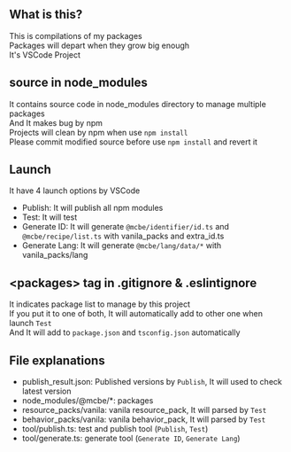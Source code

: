 
## What is this?
This is compilations of my packages  
Packages will depart when they grow big enough  
It's VSCode Project  

## source in node_modules
It contains source code in node_modules directory to manage multiple packages  
And It makes bug by npm  
Projects will clean by npm when use `npm install`  
Please commit modified source before use `npm install` and revert it

## Launch
It have 4 launch options by VSCode
* Publish: It will publish all npm modules
* Test: It will test 
* Generate ID: It will generate `@mcbe/identifier/id.ts` and `@mcbe/recipe/list.ts` with vanila_packs and extra_id.ts
* Generate Lang: It will generate `@mcbe/lang/data/*` with vanila_packs/lang

## &lt;packages&gt; tag in .gitignore & .eslintignore
It indicates package list to manage by this project  
If you put it to one of both, It will automatically add to other one when launch `Test`  
And It will add to `package.json` and `tsconfig.json` automatically  

## File explanations
* publish_result.json: Published versions by `Publish`, It will used to check latest version
* node_modules/@mcbe/*: packages
* resource_packs/vanila: vanila resource_pack, It will parsed by `Test`
* behavior_packs/vanila: vanila behavior_pack, It will parsed by `Test`
* tool/publish.ts: test and publish tool (`Publish`, `Test`)
* tool/generate.ts: generate tool (`Generate ID`, `Generate Lang`)
